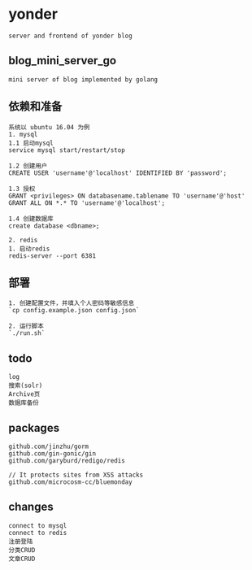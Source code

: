 # yonder
    server and frontend of yonder blog 

## blog_mini_server_go
    mini server of blog implemented by golang

## 依赖和准备
    系统以 ubuntu 16.04 为例
    1. mysql
    1.1 启动mysql
    service mysql start/restart/stop

    1.2 创建用户
    CREATE USER 'username'@'localhost' IDENTIFIED BY 'password'; 

    1.3 授权
    GRANT <privileges> ON databasename.tablename TO 'username'@'host'
    GRANT ALL ON *.* TO 'username'@'localhost';

    1.4 创建数据库
    create database <dbname>;

    2. redis
    1. 启动redis
    redis-server --port 6381 
    
## 部署

    1. 创建配置文件，并填入个人密码等敏感信息
    `cp config.example.json config.json`
    
    2. 运行脚本
    `./run.sh`
    
## todo
    log 
    搜索(solr)
    Archive页
    数据库备份

## packages
    github.com/jinzhu/gorm
    github.com/gin-gonic/gin
    github.com/garyburd/redigo/redis

    // It protects sites from XSS attacks
    github.com/microcosm-cc/bluemonday

## changes
    connect to mysql
    connect to redis
    注册登陆
    分类CRUD
    文章CRUD
